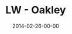 ---
layout: message
category: message
series: "Heavyweights 2"
title: "LW - Oakley"
date: 2014-02-26-00-00
message_id: 854
audio: "http://s3.amazonaws.com/crossroads-media/messages/audio/022614-lw-oakley.mp3"
audio-duration: "38:18"
description: "Oakley"
video: "http://s3.amazonaws.com/crossroads-media/messages/video/022614-lw-oakley.mp4"
video-duration: "38:18"
video-image: "http://s3.amazonaws.com/crossroads-media/images/last-wednesday.jpg"
explicit: false
---
